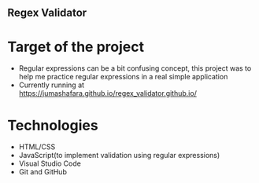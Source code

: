 ## Regex Validator

# Target of the project
* Regular expressions can be a bit confusing concept, this project was to help me practice regular expressions in a real simple application
* Currently running at https://jumashafara.github.io/regex_validator.github.io/

# Technologies
* HTML/CSS
* JavaScript(to implement validation using regular expressions)
* Visual Studio Code
* Git and GitHub
